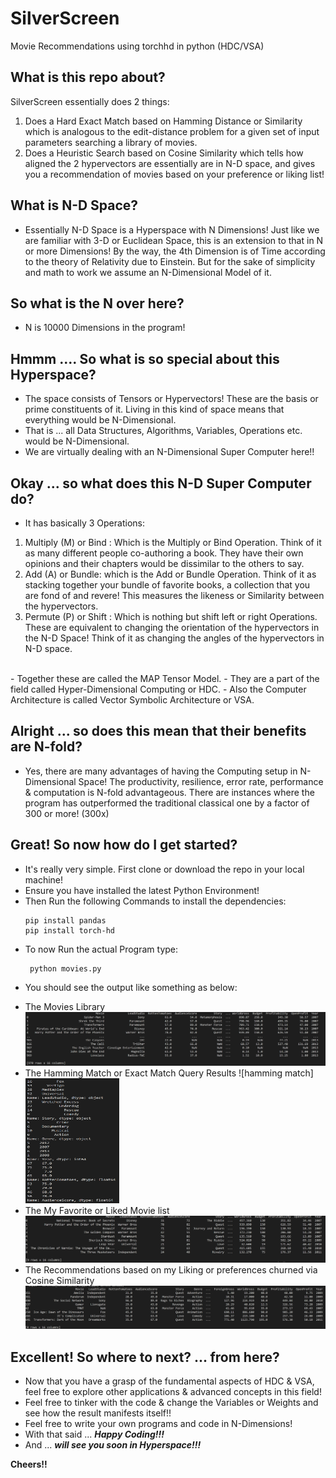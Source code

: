 # SilverScreen
Movie Recommendations using torchhd in python (HDC/VSA)

## What is this repo about?
SilverScreen essentially does 2 things: <br>
  1. Does a Hard Exact Match based on Hamming Distance or Similarity which is analogous to the edit-distance problem for a given set of input parameters searching a library of movies.
  2. Does a Heuristic Search based on Cosine Similarity which tells how aligned the 2 hypervectors are essentially are in N-D space, and gives you a recommendation of movies based on your preference or liking list!

## What is N-D Space?
   * Essentially N-D Space is a Hyperspace with N Dimensions! Just like we are familiar with 3-D or Euclidean Space, this is an extension to that in N or more Dimensions! By the way, the 4th Dimension is of Time according to the theory of Relativity due to Einstein. But for the sake of simplicity and math to work we assume an N-Dimensional Model of it.

## So what is the N over here?
  * N is 10000 Dimensions in the program!

## Hmmm .... So what is so special about this Hyperspace?
  * The space consists of Tensors or Hypervectors! These are the basis or prime constituents of it. Living in this kind of space means that everything would be N-Dimensional.
  * That is ... all Data Structures, Algorithms, Variables, Operations etc. would be N-Dimensional.
  * We are virtually dealing with an N-Dimensional Super Computer here!!

## Okay ... so what does this N-D Super Computer do?
  * It has basically 3 Operations:
   1. Multiply (M) or Bind : Which is the Multiply or Bind Operation. Think of it as many different people co-authoring a book. They have their own opinions and their chapters would be dissimilar to the others to say.
   2. Add (A) or Bundle: which is the Add or Bundle Operation. Think of it as stacking together your bundle of favorite books, a collection that you are fond of and revere! This measures the likeness or Similarity between the hypervectors.
   3. Permute (P) or Shift : Which is nothing but shift left or right Operations. These are equivalent to changing the orientation of the hypervectors in the N-D Space! Think of it as changing the angles of the hypervectors in N-D space.
   <br>
   - Together these are called the MAP Tensor Model.
   - They are a part of the field called Hyper-Dimensional Computing or HDC.
   - Also the Computer Architecture is called Vector Symbolic Architecture or VSA.   

## Alright ... so does this mean that their benefits are N-fold?
  * Yes, there are many advantages of having the Computing setup in N-Dimensional Space! The productivity, resilience, error rate, performance & computation is N-fold advantageous. There are instances where the program has outperformed the traditional classical one by a factor of 300 or more! (300x)

## Great! So now how do I get started?
  * It's really very simple. First clone or download the repo in your local machine!
  * Ensure you have installed the latest Python Environment!
  * Then Run the following Commands to install the dependencies:
    ```
    pip install pandas
    pip install torch-hd
    ```   
  * To now Run the actual Program type:
    ```
     python movies.py
    ```
  * You should see the output like something as below:
   - The Movies Library
    ![movies library](SS_001.png)
   - The Hamming Match or Exact Match Query Results
   ![hamming match]<img src="SS_002.png" height="200" width="150">
   - The My Favorite or Liked Movie list
   ![my favorite movies](SS_003.png)
   - The Recommendations based on my Liking or preferences churned via Cosine Similarity
   ![top recommendations](SS_004.png)

## Excellent! So where to next? ... from here?
  * Now that you have a grasp of the fundamental aspects of HDC & VSA, feel free to explore other applications & advanced concepts in this field!
  * Feel free to tinker with the code & change the Variables or Weights and see how the result manifests itself!!
  * Feel free to write your own programs and code in N-Dimensions!
  * With that said ... ***Happy Coding!!!***
  * And ... ***will see you soon in Hyperspace!!!***

**Cheers!!**

